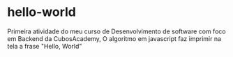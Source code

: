 # hello-world
Primeira atividade do meu curso de Desenvolvimento de software com foco em Backend da CubosAcademy, O algoritmo em javascript faz imprimir na tela a frase "Hello, World"
